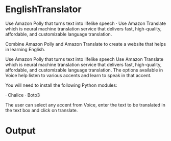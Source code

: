 # EnglishTranslator
 Use Amazon Polly that turns text into lifelike speech  ·       Use Amazon Translate which is neural machine translation service that delivers fast, high-quality, affordable, and customizable language translation.

Combine Amazon Polly and Amazon Translate to create a website that helps in learning English.

Use Amazon Polly that turns text into lifelike speech
Use Amazon Translate which is neural machine translation service that delivers fast, high-quality, affordable, and customizable language translation.
The options available in Voice help listen to various accents and learn to speak in that accent.

You will need to install the following Python modules:

· Chalice 
· Boto3

The user can select any accent from Voice, enter the text to be translated in the text box and click on translate.



# Output

